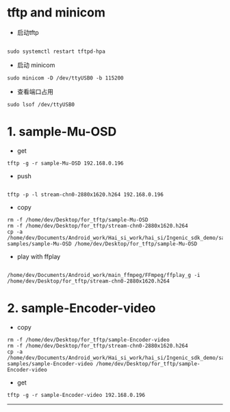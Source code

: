 

# tftp and minicom

* 启动tftp
```shell

sudo systemctl restart tftpd-hpa

```

* 启动 minicom
```shell
sudo minicom -D /dev/ttyUSB0 -b 115200
```

* 查看端口占用
```shell
sudo lsof /dev/ttyUSB0
```



# 1. sample-Mu-OSD
* get
```shell
tftp -g -r sample-Mu-OSD 192.168.0.196
```


* push 
```shell

tftp -p -l stream-chn0-2880x1620.h264 192.168.0.196

```

* copy
```shell
rm -f /home/dev/Desktop/for_tftp/sample-Mu-OSD
rm -f /home/dev/Desktop/for_tftp/stream-chn0-2880x1620.h264
cp -a /home/dev/Documents/Android_work/Hai_si_work/hai_si/Ingenic_sdk_demo/samples/libimp-samples/sample-Mu-OSD /home/dev/Desktop/for_tftp/sample-Mu-OSD
```



* play with ffplay 
```shell

/home/dev/Documents/Android_work/main_ffmpeg/FFmpeg/ffplay_g -i /home/dev/Desktop/for_tftp/stream-chn0-2880x1620.h264
```


# 2. sample-Encoder-video


* copy
```shell
rm -f /home/dev/Desktop/for_tftp/sample-Encoder-video
rm -f /home/dev/Desktop/for_tftp/stream-chn0-2880x1620.h264
cp -a /home/dev/Documents/Android_work/Hai_si_work/hai_si/Ingenic_sdk_demo/samples/libimp-samples/sample-Encoder-video /home/dev/Desktop/for_tftp/sample-Encoder-video
```
* get 
```shell
tftp -g -r sample-Encoder-video 192.168.0.196
```




----------------------------------------------
```c





```









